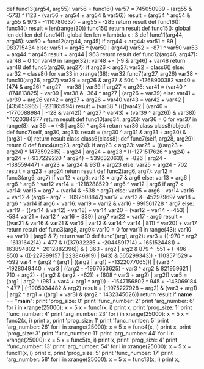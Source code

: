 def func13(arg54, arg55):
    var56 = func16()
    var57 = 745050939 - (arg55 & -573) ^ (123 - (var56 + arg54 + arg54 & var56))
    result = (arg54 ^ arg54 & arg55 & 973 - -1110780637) + arg55 - -285
    return result
def func16():
    func14()
    result = len(range(30))
    func15()
    return result
def func15():
    global len
    del len
def func14():
    global len
    len = lambda x : 3
def func11(arg44, arg45):
    var50 = func12(arg44, arg45)
    if arg44 < arg44:
        var51 = 89 | 983715434
    else:
        var51 = arg45 ^ (var50 | arg44)
    var52 = -871 ^ var50
    var53 = arg44 ^ arg45
    result = arg44 | 963
    return result
def func12(arg46, arg47):
    var48 = 0
    for var49 in range(32):
        var48 += (-9 & arg46) + var48
    return var48
def func5(arg26, arg27):
    if arg26 < arg27:
        var32 = class6()
    else:
        var32 = class8()
    for var33 in xrange(38):
        var32.func7(arg27, arg26)
    var38 = func10(arg26, arg27)
    var39 = arg26 & arg27 & 504 ^ -1268900382
    var40 = (474 & arg26) ^ arg27 - var38 | var39
    if arg27 < arg26:
        var41 = (var40 ^ -874813825) - var39 | var38 & -364 ^ arg27 | (arg26 + var39)
    else:
        var41 = var39 + arg26
    var42 = arg27 + arg26 + var40
    var43 = var42 + var42 | (435653965 | -231165994)
    result = (var38 ^ ((((var42 | (var40 + -1770088984 | -128 & var42)) ^ arg27 ^ var43) + (var39 ^ arg26)) & var38)) ^ 1020384377
    return result
def func10(arg34, arg35):
    var36 = 0
    for var37 in range(8):
        var36 += (-8 | arg35) ^ arg34
    return var36
class class8(object):
    def func7(self, arg30, arg31):
        result = (arg30 ^ arg31 & arg31 + arg30) & (arg31 - 0)
        return result
class class6(class8):
    def func7(self, arg28, arg29):
        return 0
def func4(arg23, arg24):
    if arg23 < arg23:
        var25 = (((arg23 + arg24) ^ 1473592615) - arg24 | arg24 + arg23 ^ ((-1271517626 ^ arg24) + arg24 + (-937229220 ^ arg24) + 539632063)) + -826 | arg24 - -1385594471 - arg23 + (arg24 & 931) + arg23
    else:
        var25 = arg24 - 702
    result = arg23 + arg24
    return result
def func2(arg6, arg7):
    var12 = func3(arg6, arg7)
    if var12 < arg6:
        var13 = arg7 & arg6
    else:
        var13 = arg6 | arg6 ^ arg6 ^ var12
    var14 = -1218288529 ^ arg6 ^ var12 | arg6
    if arg7 < var14:
        var15 = arg7 + (var14 & -538 ^ arg7)
    else:
        var15 = arg6 - var14
    var16 = var12 & (arg6 - arg7 - -1092508847)
    var17 = var12 & -452979697
    var18 = arg6 ^ var14
    if arg6 < var16:
        var19 = var12 & var16 - 991561728 ^ arg7
    else:
        var19 = ((var14 & var12) - var18) + var14
    var20 = (var12 + var14 - -453) | -584
    var21 = (var12 ^ var16 + 339) | arg7
    var22 = var17 - arg6
    result = ((var21 & var16 & var21 & var16 | var12 & var14 ^ var14 | 811) ^ var20) + var17
    return result
def func3(arg8, arg9):
    var10 = 0
    for var11 in range(43):
        var10 += var10 | (arg9 & 7)
    return var10
def func1(arg1, arg2):
    var3 = ((-970 ^ arg2 - 1613164214) + 477 & (((37932235 + -2044591714) + 1651524481) + 163894802 ^ -2012882396)) & (-363 - arg2 | arg2 & 879 ^ -551 + (-496 - 850) + (((-227399157 | 223846919) | 843) & 565299343)) - 1103571529 + -592
    var4 = (arg2 ^ (arg1 | ((arg2 | arg1) - -1322077065))) | (var3 ^ -1928049440 + var3 | ((arg2 - -1967653625) - var3 ^ arg2 & 821959621 | 710 + arg2) - ((arg2 & (arg2 - -62)) + (608 ^ var3 + arg2) | arg2))
    var5 = (arg1 | arg2 ^ (981 + var4 + arg1 ^ arg1)) - -1547156802 ^ 945 + -143069184 ^ 477 | (-1905034482 & arg2)
    result = (-1975227928 + arg2) & (var3 + arg1) | arg2 ^ arg1 + ((arg1 + var3) & (arg2 ^ 1432345026))
    return result
if __name__ == "__main__":
    print 'prog_size: 0'
    print 'func_number: 2'
    print 'arg_number: 6'
    for i in xrange(25000):
        x = 5
        x = func1(x, i)
        print x,
    print 'prog_size: 1'
    print 'func_number: 4'
    print 'arg_number: 23'
    for i in xrange(25000):
        x = 5
        x = func2(x, i)
        print x,
    print 'prog_size: 1'
    print 'func_number: 5'
    print 'arg_number: 26'
    for i in xrange(25000):
        x = 5
        x = func4(x, i)
        print x,
    print 'prog_size: 3'
    print 'func_number: 11'
    print 'arg_number: 44'
    for i in xrange(25000):
        x = 5
        x = func5(x, i)
        print x,
    print 'prog_size: 4'
    print 'func_number: 13'
    print 'arg_number: 54'
    for i in xrange(25000):
        x = 5
        x = func11(x, i)
        print x,
    print 'prog_size: 5'
    print 'func_number: 17'
    print 'arg_number: 58'
    for i in xrange(25000):
        x = 5
        x = func13(x, i)
        print x,
